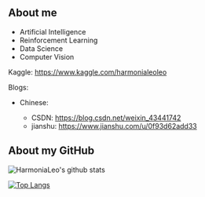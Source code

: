 ## About me
* Artificial Intelligence
* Reinforcement Learning
* Data Science
* Computer Vision 

Kaggle: https://www.kaggle.com/harmonialeoleo

Blogs: 

* Chinese: 
  
  * CSDN: https://blog.csdn.net/weixin_43441742
  * jianshu: https://www.jianshu.com/u/0f93d62add33

## About my GitHub
![HarmoniaLeo's github stats](https://github-readme-stats.vercel.app/api?username=HarmoniaLeo&show_icons=true&theme=Gradient)

[![Top Langs](https://github-readme-stats.vercel.app/api/top-langs/?username=HarmoniaLeo)](https://github.com/anuraghazra/github-readme-stats)
